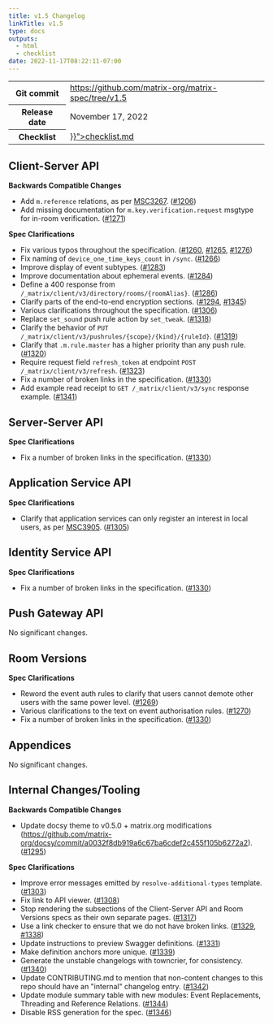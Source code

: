 ```yaml
---
title: v1.5 Changelog
linkTitle: v1.5
type: docs
outputs:
  - html
  - checklist
date: 2022-11-17T08:22:11-07:00
---
```

<!--
This is a header file for the generated changelog.

Variables:
    v1.5  = Replaced by the version number (eg: v1.2)
    November 17, 2022     = Replaced by the date (eg: April 01, 2021)
-->

<table class="release-info">
<tr><th>Git commit</th><td><a href="https://github.com/matrix-org/matrix-spec/tree/v1.5">https://github.com/matrix-org/matrix-spec/tree/v1.5</a></td>
<tr><th>Release date</th><td>November 17, 2022</td>
<tr><th>Checklist</th><td><a href="{{< relref path="changelog/v1.5" outputFormat="Checklist" >}}">checklist.md</a></td>
</table>

<!-- Intentionally blank line to ensure headers work in the concatenated changelog -->
## Client-Server API


<strong>Backwards Compatible Changes</strong>


- Add `m.reference` relations, as per [MSC3267](https://github.com/matrix-org/matrix-spec-proposals/pull/3267). ([#1206](https://github.com/matrix-org/matrix-spec/issues/1206))
- Add missing documentation for `m.key.verification.request` msgtype for in-room verification. ([#1271](https://github.com/matrix-org/matrix-spec/issues/1271))


<strong>Spec Clarifications</strong>


- Fix various typos throughout the specification. ([#1260](https://github.com/matrix-org/matrix-spec/issues/1260), [#1265](https://github.com/matrix-org/matrix-spec/issues/1265), [#1276](https://github.com/matrix-org/matrix-spec/issues/1276))
- Fix naming of `device_one_time_keys_count` in `/sync`. ([#1266](https://github.com/matrix-org/matrix-spec/issues/1266))
- Improve display of event subtypes. ([#1283](https://github.com/matrix-org/matrix-spec/issues/1283))
- Improve documentation about ephemeral events. ([#1284](https://github.com/matrix-org/matrix-spec/issues/1284))
- Define a 400 response from `/_matrix/client/v3/directory/rooms/{roomAlias}`. ([#1286](https://github.com/matrix-org/matrix-spec/issues/1286))
- Clarify parts of the end-to-end encryption sections. ([#1294](https://github.com/matrix-org/matrix-spec/issues/1294), [#1345](https://github.com/matrix-org/matrix-spec/issues/1345))
- Various clarifications throughout the specification. ([#1306](https://github.com/matrix-org/matrix-spec/issues/1306))
- Replace `set_sound` push rule action by `set_tweak`. ([#1318](https://github.com/matrix-org/matrix-spec/issues/1318))
- Clarify the behavior of `PUT /_matrix/client/v3/pushrules/{scope}/{kind}/{ruleId}`. ([#1319](https://github.com/matrix-org/matrix-spec/issues/1319))
- Clarify that `.m.rule.master` has a higher priority than any push rule. ([#1320](https://github.com/matrix-org/matrix-spec/issues/1320))
- Require request field `refresh_token` at endpoint `POST /_matrix/client/v3/refresh`. ([#1323](https://github.com/matrix-org/matrix-spec/issues/1323))
- Fix a number of broken links in the specification. ([#1330](https://github.com/matrix-org/matrix-spec/issues/1330))
- Add example read receipt to `GET /_matrix/client/v3/sync` response example. ([#1341](https://github.com/matrix-org/matrix-spec/issues/1341))


## Server-Server API


<strong>Spec Clarifications</strong>


- Fix a number of broken links in the specification. ([#1330](https://github.com/matrix-org/matrix-spec/issues/1330))


## Application Service API


<strong>Spec Clarifications</strong>


- Clarify that application services can only register an interest in local users, as per [MSC3905](https://github.com/matrix-org/matrix-spec-proposals/issues/3905). ([#1305](https://github.com/matrix-org/matrix-spec/issues/1305))


## Identity Service API


<strong>Spec Clarifications</strong>


- Fix a number of broken links in the specification. ([#1330](https://github.com/matrix-org/matrix-spec/issues/1330))


## Push Gateway API


No significant changes.


## Room Versions


<strong>Spec Clarifications</strong>


- Reword the event auth rules to clarify that users cannot demote other users with the same power level. ([#1269](https://github.com/matrix-org/matrix-spec/issues/1269))
- Various clarifications to the text on event authorisation rules. ([#1270](https://github.com/matrix-org/matrix-spec/issues/1270))
- Fix a number of broken links in the specification. ([#1330](https://github.com/matrix-org/matrix-spec/issues/1330))


## Appendices


No significant changes.


## Internal Changes/Tooling


<strong>Backwards Compatible Changes</strong>


- Update docsy theme to v0.5.0 + matrix.org modifications (https://github.com/matrix-org/docsy/commit/a0032f8db919a6c67ba6cdef2c455f105b6272a2). ([#1295](https://github.com/matrix-org/matrix-spec/issues/1295))


<strong>Spec Clarifications</strong>


- Improve error messages emitted by `resolve-additional-types` template. ([#1303](https://github.com/matrix-org/matrix-spec/issues/1303))
- Fix link to API viewer. ([#1308](https://github.com/matrix-org/matrix-spec/issues/1308))
- Stop rendering the subsections of the Client-Server API and Room Versions specs as their own separate pages. ([#1317](https://github.com/matrix-org/matrix-spec/issues/1317))
- Use a link checker to ensure that we do not have broken links. ([#1329](https://github.com/matrix-org/matrix-spec/issues/1329), [#1338](https://github.com/matrix-org/matrix-spec/issues/1338))
- Update instructions to preview Swagger definitions. ([#1331](https://github.com/matrix-org/matrix-spec/issues/1331))
- Make definition anchors more unique. ([#1339](https://github.com/matrix-org/matrix-spec/issues/1339))
- Generate the unstable changelogs with towncrier, for consistency. ([#1340](https://github.com/matrix-org/matrix-spec/issues/1340))
- Update CONTRIBUTING.md to mention that non-content changes to this repo should have an "internal" changelog entry. ([#1342](https://github.com/matrix-org/matrix-spec/issues/1342))
- Update module summary table with new modules: Event Replacements, Threading and Reference Relations. ([#1344](https://github.com/matrix-org/matrix-spec/issues/1344))
- Disable RSS generation for the spec. ([#1346](https://github.com/matrix-org/matrix-spec/issues/1346))
